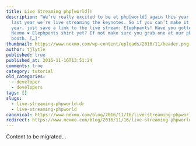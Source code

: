 ```yaml
---
title: Live Streaming php[world]!
description: "We’re really excited to be at php[world] again this year! Like
  last year we’re live streaming the keynotes. So if you can’t make it this
  year, just save a link to the live stream: Elephpants! Have you gotten your
  Nexmo ❤️ Elephpants shirt yet? If not make sure you grab one at our php[world]
  booth. […]"
thumbnail: https://www.nexmo.com/wp-content/uploads/2016/11/header.png
author: tjlytle
published: true
published_at: 2016-11-16T13:51:24
comments: true
category: tutorial
old_categories:
  - developer
  - developers
tags: []
slugs:
  - live-streaming-phpworld-dr
  - live-streaming-phpworld
canonical: https://www.nexmo.com/blog/2016/11/16/live-streaming-phpworld-dr
redirect: https://www.nexmo.com/blog/2016/11/16/live-streaming-phpworld-dr
---
```

Content to be migrated...